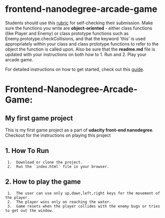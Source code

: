 frontend-nanodegree-arcade-game
===============================

Students should use this [rubric](https://review.udacity.com/#!/projects/2696458597/rubric) for self-checking their submission. Make sure the functions you write are **object-oriented** - either class functions (like Player and Enemy) or class prototype functions such as Enemy.prototype.checkCollisions, and that the keyword 'this' is used appropriately within your class and class prototype functions to refer to the object the function is called upon. Also be sure that the **readme.md** file is updated with your instructions on both how to 1. Run and 2. Play your arcade game.

For detailed instructions on how to get started, check out this [guide](https://docs.google.com/document/d/1v01aScPjSWCCWQLIpFqvg3-vXLH2e8_SZQKC8jNO0Dc/pub?embedded=true).

# Frontend-Nanodegree-Arcade-Game:
## My first game project

This is my first game project as a part of **udacity front-end nanodegree**.
Checkout for the instructions on playing this project

## 1.  How To Run
     1.  Download or clone the project.
     2.  Run the `index.html` file in your browser.
## 2.  How to play the game
     1.  The user can use only up,down,left,right keys for the movement of the player.
     2.  The player wins only on reaching the water.
     3.  Game resets when the player collides with the enemy bugs or tries to get out the window.

